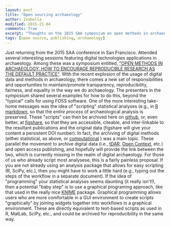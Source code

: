 ```yaml
---
layout: post
title: "Open sourcing archaeology"
author: Isahella
modified: 2015-21-04
comments: True
excerpt: "Thoughts on the 2015 SAA symposium on open methods in archaeology"
tags: [open source, publishing, archaeology]
---
```


Just returning from the 2015 SAA conference in San Francisco. Attended several interesting sessions featuring digital technologies applications in archaeology. Among these was a symposium entitled, ["OPEN METHODS IN ARCHAEOLOGY: HOW TO ENCOURAGE REPRODUCIBLE RESEARCH AS THE DEFAULT PRACTICE"](https://github.com/benmarwick/SAA2015-Open-Methods). With the recent explosion of the usage of digital data and methods in archaeology, there comes a new set of responsibilities and opportunities to maintain/promote transparency, reproducibility, fairness, and equality in the way we do archaeology. The presenters in the symposium shared several examples for how to do this, beyond the "typical" calls for using FOSS software. One of the more interesting take-home messages was the idea of "scripting" statistical analyses (e.g., in [R markdown](http://rmarkdown.rstudio.com/), so that the *entire process* of archaeological analysis is preserved. These "scripts" can then be archived here on [github](https://github.com/), or, even better, at [figshare](figshare.com), so that they are accessible, citeable, and inter-linkable to the resultant publications and the original data (figshare will give your content a persistent DOI number). In fact, the archiving of digital methods (either statistical, as above, or [computational](www.openabm.org) ) was a main topic. These parallel the movement to archive digital data (i.e., [tDAR](www.tdar.org), [Open Context](opencontext.org), etc.) and open access publishing, and hopefully will provide the link between the two, which is currently missing in the realm of digital archaeology. For those of us who already script most analysese, this is a fairly painless proposal. If you are not already using an analysis package that allows for easy scripting (R, SciPy, etc.), then you might have to work a little hard (e.g., typing out the steps of the workflow in a separate document). If the idea of "programming" your statistical analyses seems daunting (it really isn't!), then a potential "baby step" is to use a graphical programing approach, like that used in the really nice [KNIME](www.knime.org) package. Graphical programming allows users who are more comfortable in a GUI environment to create scripts "graphically" by  joining widgets together into workflows in a graphical environment. These are directly equivalent to text-based scripts as used in R, MatLab, SciPy, etc., and could be archived for reproducibility in the same way.


